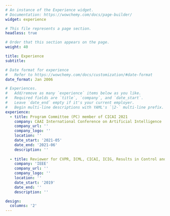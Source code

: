 ```yaml
---
# An instance of the Experience widget.
# Documentation: https://wowchemy.com/docs/page-builder/
widget: experience

# This file represents a page section.
headless: true

# Order that this section appears on the page.
weight: 40

title: Experience
subtitle:

# Date format for experience
#   Refer to https://wowchemy.com/docs/customization/#date-format
date_format: Jan 2006

# Experiences.
#   Add/remove as many `experience` items below as you like.
#   Required fields are `title`, `company`, and `date_start`.
#   Leave `date_end` empty if it's your current employer.
#   Begin multi-line descriptions with YAML's `|2-` multi-line prefix.
experience:
  - title: Program Committee (PC) member of CICAI 2021
    company: CAAI International Conference on Artificial Intelligence
    company_url: ''
    company_logo: ''
    location: ''
    date_start: '2021-05'
    date_end: '2021-06'
    description: ''
        
  - title: Reviewer for CVPR, ICML, CICAI, ICIG, Results in Control and Optimization
    company: 'IEEE'
    company_url: ''
    company_logo: ''
    location: ''
    date_start: '2019'
    date_end: ''
    description: ''

design:
  columns: '2'
---
```

